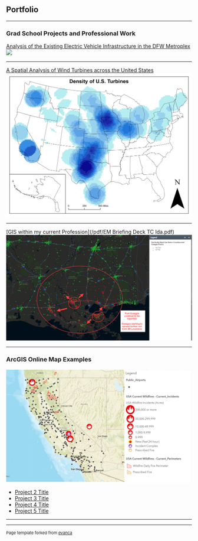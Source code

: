 ## Portfolio

---

### Grad School Projects and Professional Work

[Analysis of the Existing Electric Vehicle Infrastructure in the DFW Metroplex](/pdf/JMammen_GIS5253-999_FinalProject.pdf)
<img src="/images/Dallas_Driveshed_Mile.jpg">

---
[A Spatial Analysis of Wind Turbines across the United States](/sample_page)
<img src="/images/Density_Turbine_ArcMap.jpg">

---
[GIS within my current Profession](/pdf/EM Briefing Deck TC Ida.pdf)
<img src="/images/GAs_Outages.png">

---

### ArcGIS Online Map Examples

[![California Wildfires(<50% Contained)](images/GIS_Online_Map.PNG)](https://arcg.is/1C4rWK)
- [Project 2 Title](http://example.com/)
- [Project 3 Title](http://example.com/)
- [Project 4 Title](http://example.com/)
- [Project 5 Title](http://example.com/)

---



---
<p style="font-size:11px">Page template forked from <a href="https://github.com/evanca/quick-portfolio">evanca</a></p>
<!-- Remove above link if you don't want to attibute -->
